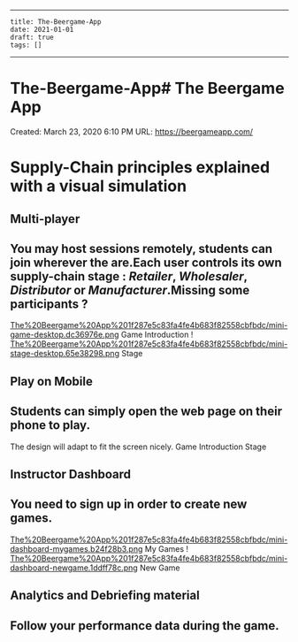
---
    title: The-Beergame-App
    date: 2021-01-01    
    draft: true
    tags: []
---
# The-Beergame-App# The Beergame App
Created: March 23, 2020 6:10 PM
URL: https://beergameapp.com/
# Supply-Chain principles explained with a visual simulation
## Multi-player
## You may **host sessions remotely**, students can join wherever the are.Each user controls **its own supply-chain stage** : *Retailer*, *Wholesaler*, *Distributor* or *Manufacturer*.Missing some participants ?
[The%20Beergame%20App%201f287e5c83fa4fe4b683f82558cbfbdc/mini-game-desktop.dc36976e.png](The%20Beergame%20App%201f287e5c83fa4fe4b683f82558cbfbdc/mini-game-desktop.dc36976e.png)
Game Introduction
!
[The%20Beergame%20App%201f287e5c83fa4fe4b683f82558cbfbdc/mini-stage-desktop.65e38298.png](The%20Beergame%20App%201f287e5c83fa4fe4b683f82558cbfbdc/mini-stage-desktop.65e38298.png)
Stage
## Play on Mobile
## Students can simply **open the web page on their phone** to play.
The design will adapt to fit the screen nicely.
Game Introduction
Stage
## Instructor Dashboard
## You need to sign up in order to create new games.
[The%20Beergame%20App%201f287e5c83fa4fe4b683f82558cbfbdc/mini-dashboard-mygames.b24f28b3.png](The%20Beergame%20App%201f287e5c83fa4fe4b683f82558cbfbdc/mini-dashboard-mygames.b24f28b3.png)
My Games
!
[The%20Beergame%20App%201f287e5c83fa4fe4b683f82558cbfbdc/mini-dashboard-newgame.1ddff78c.png](The%20Beergame%20App%201f287e5c83fa4fe4b683f82558cbfbdc/mini-dashboard-newgame.1ddff78c.png)
New Game
## Analytics and Debriefing material
## Follow your performance data during the game.
